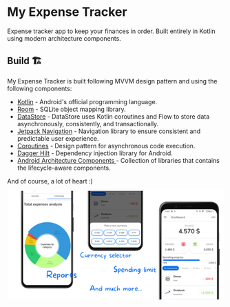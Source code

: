 

# My Expense Tracker

Expense tracker app to keep your finances in order. 
Built entirely in Kotlin using modern architecture components.


## Build 🏗️

My Expense Tracker is built following MVVM design pattern and using the following components:

- [Kotlin]() - Android's official programming language.
- [Room](https://developer.android.com/jetpack/androidx/releases/room?hl=en) - SQLite object mapping library.
- [DataStore](https://developer.android.com/jetpack/androidx/releases/datastore?hl=en) -  DataStore uses Kotlin coroutines and Flow to store data asynchronously, consistently, and transactionally.
- [Jetpack Navigation](https://developer.android.com/guide/navigation) - Navigation library to ensure consistent and predictable user experience.
- [Coroutines](https://developer.android.com/kotlin/coroutines) - Design pattern for asynchronous code execution.
- [Dagger Hilt](https://developer.android.com/training/dependency-injection/hilt) - Dependency injection library for Android.
- [Android Architecture Components ](https://developer.android.com/topic/architecture) - Collection of libraries that contains the lifecycle-aware components.

And of course, a lot of heart :)

![](https://github.com/KenAli77/ExpenseTracker/blob/master/My%20Expense%20Tracker%20GitHub%20Banner.png)
